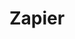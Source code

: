 ---
blog: https://zapier.com/blog/
colors: ["#FF4A00"]
facebook: http://www.facebook.com/ZapierApp
font:
  name: Open Sans
  google: https://fonts.google.com/specimen/Open+Sans
github: zapier
guide: https://zapier.com/brand/
images:
- zapier-official.svg
linkedin: http://www.linkedin.com/company/zapier/
logohandle: zapier
sort: zapier
title: Zapier
twitter: zapier
website: https://zapier.com/
wikipedia: https://en.wikipedia.org/wiki/Zapier
youtube: http://www.youtube.com/user/ZapierApp/videos
---